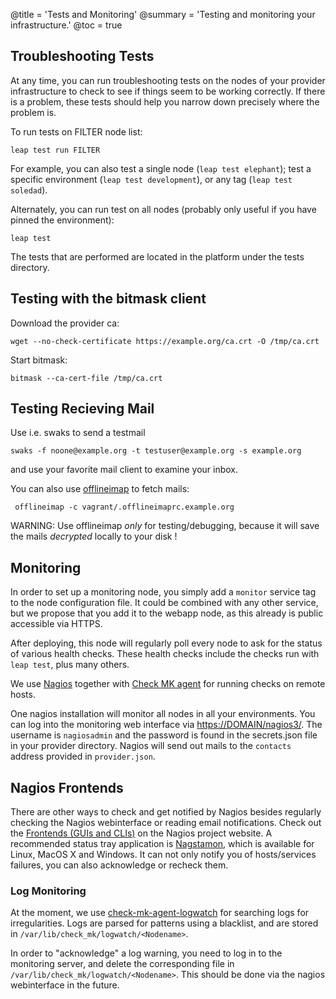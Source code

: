 @title = 'Tests and Monitoring'
@summary = 'Testing and monitoring your infrastructure.'
@toc = true

## Troubleshooting Tests

At any time, you can run troubleshooting tests on the nodes of your provider infrastructure to check to see if things seem to be working correctly. If there is a problem, these tests should help you narrow down precisely where the problem is.

To run tests on FILTER node list:

    leap test run FILTER

For example, you can also test a single node (`leap test elephant`); test a specific environment (`leap test development`), or any tag (`leap test soledad`).

Alternately, you can run test on all nodes (probably only useful if you have pinned the environment):

    leap test

The tests that are performed are located in the platform under the tests directory. 

## Testing with the bitmask client

Download the provider ca:

    wget --no-check-certificate https://example.org/ca.crt -O /tmp/ca.crt

Start bitmask:

    bitmask --ca-cert-file /tmp/ca.crt

## Testing Recieving Mail

Use i.e. swaks to send a testmail

    swaks -f noone@example.org -t testuser@example.org -s example.org

and use your favorite mail client to examine your inbox.

You can also use [offlineimap](http://offlineimap.org/) to fetch mails:

     offlineimap -c vagrant/.offlineimaprc.example.org

WARNING: Use offlineimap *only* for testing/debugging,
because it will save the mails *decrypted* locally to
your disk !

## Monitoring

In order to set up a monitoring node, you simply add a `monitor` service tag to the node configuration file. It could be combined with any other service, but we propose that you add it to the webapp node, as this already is public accessible via HTTPS.

After deploying, this node will regularly poll every node to ask for the status of various health checks. These health checks include the checks run with `leap test`, plus many others.

We use [Nagios](http://www.nagios.org/) together with [Check MK agent](https://en.wikipedia.org/wiki/Check_MK) for running checks on remote hosts.

One nagios installation will monitor all nodes in all your environments. You can log into the monitoring web interface via [https://DOMAIN/nagios3/](https://DOMAIN/nagios3/). The username is `nagiosadmin` and the password is found in the secrets.json file in your provider directory.
Nagios will send out mails to the `contacts` address provided in `provider.json`.


## Nagios Frontends

There are other ways to check and get notified by Nagios besides regularly checking the Nagios webinterface or reading email notifications. Check out the [Frontends (GUIs and CLIs)](http://exchange.nagios.org/directory/Addons/Frontends-%28GUIs-and-CLIs%29) on the Nagios project website.
A recommended status tray application is [Nagstamon](https://nagstamon.ifw-dresden.de/), which is available for Linux, MacOS X and Windows. It can not only notify you of hosts/services failures, you can also acknowledge or recheck them.

### Log Monitoring

At the moment, we use [check-mk-agent-logwatch](https://mathias-kettner.de/checkmk_check_logwatch.html) for searching logs for irregularities.
Logs are parsed for patterns using a blacklist, and are stored in `/var/lib/check_mk/logwatch/<Nodename>`.

In order to "acknowledge" a log warning, you need to log in to the monitoring server, and delete the corresponding file in `/var/lib/check_mk/logwatch/<Nodename>`. This should be done via the nagios webinterface in the future.


